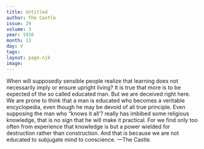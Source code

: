 ```yaml
---
title: Untitled
author: The Castle
issue: 29
volume: 3
year: 1916
month: 13
day: V
tags:
layout: page.njk
image:
---
```

When will supposedly sensible people realize that learning does not necessarily imply or ensure upright living? It is true that more is to be expected of the so called educated man. But we are deceived right here. We are prone to think that a man is educated who becomes a veritable encyclopedia, even though he may be devoid of all true principle. Even supposing the man who “knows it all’? really has imbibed some religious knowledge, that is no sign that he will make it practical. For we find only too often from experience that knowledge is but a power wielded for destruction rather than construction. And that is because we are not educated to subjugate mind to conscience. —The Castle.




